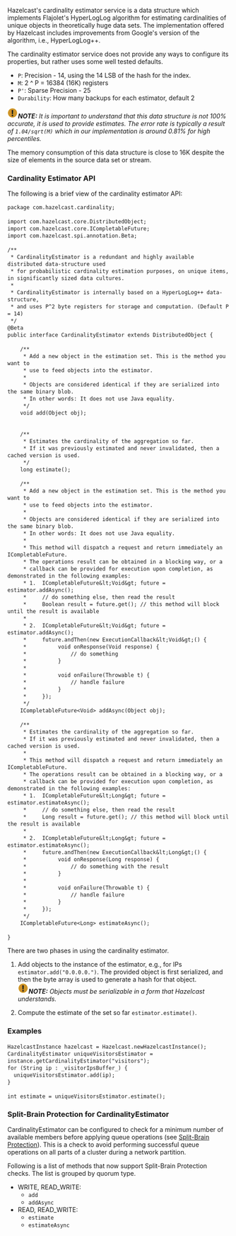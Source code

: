 
Hazelcast's cardinality estimator service is a data structure which implements Flajolet's HyperLogLog algorithm for estimating cardinalities of unique objects in theoretically huge data sets.
The implementation offered by Hazelcast includes improvements from Google's version of the algorithm, i.e., HyperLogLog++.

The cardinality estimator service does not provide any ways to configure its properties, but rather uses some well tested defaults.

- `P`: Precision - 14, using the 14 LSB of the hash for the index.
- `M`: 2 ^ P = 16384 (16K) registers
- `P'`: Sparse Precision - 25
- `Durability`: How many backups for each estimator, default 2

![image](../images/NoteSmall.jpg)***NOTE:*** *It is important to understand that this data structure is not 100% accurate, it is used to provide estimates. The error rate is typically a result of `1.04/sqrt(M)` which in our implementation is around 0.81% for high percentiles.*



The memory consumption of this data structure is close to 16K despite the size of elements in the source data set or stream.

### Cardinality Estimator API

The following is a brief view of the cardinality estimator API:

```
package com.hazelcast.cardinality;

import com.hazelcast.core.DistributedObject;
import com.hazelcast.core.ICompletableFuture;
import com.hazelcast.spi.annotation.Beta;

/**
 * CardinalityEstimator is a redundant and highly available distributed data-structure used
 * for probabilistic cardinality estimation purposes, on unique items, in significantly sized data cultures.
 *
 * CardinalityEstimator is internally based on a HyperLogLog++ data-structure,
 * and uses P^2 byte registers for storage and computation. (Default P = 14)
 */
@Beta
public interface CardinalityEstimator extends DistributedObject {

    /**
     * Add a new object in the estimation set. This is the method you want to
     * use to feed objects into the estimator.
     *
     * Objects are considered identical if they are serialized into the same binary blob.
     * In other words: It does not use Java equality.
     */
    void add(Object obj);


    /**
     * Estimates the cardinality of the aggregation so far.
     * If it was previously estimated and never invalidated, then a cached version is used.
     */
    long estimate();

    /**
     * Add a new object in the estimation set. This is the method you want to
     * use to feed objects into the estimator.
     *
     * Objects are considered identical if they are serialized into the same binary blob.
     * In other words: It does not use Java equality.
     *
     * This method will dispatch a request and return immediately an ICompletableFuture.
     * The operations result can be obtained in a blocking way, or a
     * callback can be provided for execution upon completion, as demonstrated in the following examples:
     * 1.  ICompletableFuture&lt;Void&gt; future = estimator.addAsync();
     *     // do something else, then read the result
     *     Boolean result = future.get(); // this method will block until the result is available
     * 
     * 2.  ICompletableFuture&lt;Void&gt; future = estimator.addAsync();
     *     future.andThen(new ExecutionCallback&lt;Void&gt;() {
     *          void onResponse(Void response) {
     *              // do something
     *          }
     *
     *          void onFailure(Throwable t) {
     *              // handle failure
     *          }
     *     });
     */
    ICompletableFuture<Void> addAsync(Object obj);

    /**
     * Estimates the cardinality of the aggregation so far.
     * If it was previously estimated and never invalidated, then a cached version is used.
     *
     * This method will dispatch a request and return immediately an ICompletableFuture.
     * The operations result can be obtained in a blocking way, or a
     * callback can be provided for execution upon completion, as demonstrated in the following examples:
     * 1.  ICompletableFuture&lt;Long&gt; future = estimator.estimateAsync();
     *     // do something else, then read the result
     *     Long result = future.get(); // this method will block until the result is available
     * 
     * 2.  ICompletableFuture&lt;Long&gt; future = estimator.estimateAsync();
     *     future.andThen(new ExecutionCallback&lt;Long&gt;() {
     *          void onResponse(Long response) {
     *              // do something with the result
     *          }
     *
     *          void onFailure(Throwable t) {
     *              // handle failure
     *          }
     *     });
     */
    ICompletableFuture<Long> estimateAsync();

}
```

There are two phases in using the cardinality estimator.

1. Add objects to the instance of the estimator, e.g., for IPs `estimator.add("0.0.0.0.")`.
The provided object is first serialized, and then the byte array is used to generate a hash for that object.<br>
![image](../images/NoteSmall.jpg)***NOTE:*** *Objects must be serializable in a form that Hazelcast understands.*</br>

2. Compute the estimate of the set so far `estimator.estimate()`.

### Examples

```
HazelcastInstance hazelcast = Hazelcast.newHazelcastInstance();
CardinalityEstimator uniqueVisitorsEstimator = instance.getCardinalityEstimator("visitors");
for (String ip : _visitorIpsBuffer_) {
  uniqueVisitorsEstimator.add(ip);
}

int estimate = uniqueVisitorsEstimator.estimate();
```

### Split-Brain Protection for CardinalityEstimator

CardinalityEstimator can be configured to check for a minimum number of available members before applying queue operations (see [Split-Brain Protection](/2600_Network_Partitioning/100_Split-Brain_Protection.md)). This is a check to avoid performing successful queue operations on all parts of a cluster during a network partition.

Following is a list of methods that now support Split-Brain Protection checks. The list is grouped by quorum type.

- WRITE, READ_WRITE:
    - `add`
    - `addAsync`
- READ, READ_WRITE:
    - `estimate`
    - `estimateAsync`